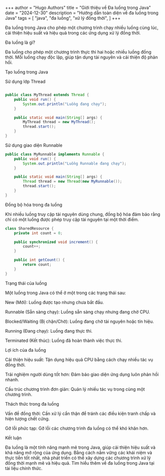 +++
author = "Hugo Authors"
title = "Giới thiệu về Đa luồng trong Java"
date = "2024-12-30"
description = "Hướng dẫn toàn diện về đa luồng trong Java"
tags = [
"java",
"đa luồng",
"xử lý đồng thời",
]
+++

Đa luồng trong Java cho phép một chương trình chạy nhiều luồng cùng lúc, cải thiện hiệu suất và hiệu quả trong các ứng dụng xử lý đồng thời.

Đa luồng là gì?

Đa luồng cho phép một chương trình thực thi hai hoặc nhiều luồng đồng thời. Mỗi luồng chạy độc lập, giúp tận dụng tài nguyên và cải thiện độ phản hồi.

Tạo luồng trong Java

Sử dụng lớp Thread
```java

public class MyThread extends Thread {
    public void run() {
        System.out.println("Luồng đang chạy");
    }

    public static void main(String[] args) {
        MyThread thread = new MyThread();
        thread.start();
    }
}
```
Sử dụng giao diện Runnable

```java
public class MyRunnable implements Runnable {
    public void run() {
        System.out.println("Luồng Runnable đang chạy");
    }

    public static void main(String[] args) {
        Thread thread = new Thread(new MyRunnable());
        thread.start();
    }
}
```
Đồng bộ hóa trong đa luồng

Khi nhiều luồng truy cập tài nguyên dùng chung, đồng bộ hóa đảm bảo rằng chỉ có một luồng được phép truy cập tài nguyên tại một thời điểm.

```java
class SharedResource {
    private int count = 0;

    public synchronized void increment() {
        count++;
    }

    public int getCount() {
        return count;
    }
}
```
Trạng thái của luồng

Một luồng trong Java có thể ở một trong các trạng thái sau:

New (Mới): Luồng được tạo nhưng chưa bắt đầu.

Runnable (Sẵn sàng chạy): Luồng sẵn sàng chạy nhưng đang chờ CPU.

Blocked/Waiting (Bị chặn/Chờ): Luồng đang chờ tài nguyên hoặc tín hiệu.

Running (Đang chạy): Luồng đang thực thi.

Terminated (Kết thúc): Luồng đã hoàn thành việc thực thi.

Lợi ích của đa luồng

Cải thiện hiệu suất: Tận dụng hiệu quả CPU bằng cách chạy nhiều tác vụ đồng thời.

Trải nghiệm người dùng tốt hơn: Đảm bảo giao diện ứng dụng luôn phản hồi nhanh.

Cấu trúc chương trình đơn giản: Quản lý nhiều tác vụ trong cùng một chương trình.

Thách thức trong đa luồng

Vấn đề đồng thời: Cần xử lý cẩn thận để tránh các điều kiện tranh chấp và hiện tượng chết cứng.

Gỡ lỗi phức tạp: Gỡ lỗi các chương trình đa luồng có thể khó khăn hơn.

Kết luận

Đa luồng là một tính năng mạnh mẽ trong Java, giúp cải thiện hiệu suất và khả năng mở rộng của ứng dụng. Bằng cách nắm vững các khái niệm và thực tiễn tốt nhất, nhà phát triển có thể xây dựng các chương trình xử lý đồng thời mạnh mẽ và hiệu quả. Tìm hiểu thêm về đa luồng trong Java tại tài liệu chính thức.

